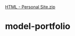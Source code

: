 
[HTML - Personal Site.zip](https://github.com/yasmeen-eltahan/model-portfolio/files/6568244/HTML.-.Personal.Site.zip)
# model-portfolio
